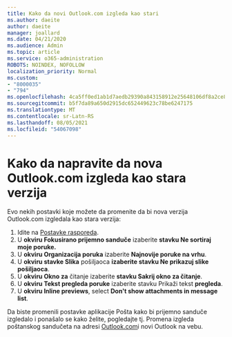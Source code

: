 ```yaml
---
title: Kako da novi Outlook.com izgleda kao stari
ms.author: daeite
author: daeite
manager: joallard
ms.date: 04/21/2020
ms.audience: Admin
ms.topic: article
ms.service: o365-administration
ROBOTS: NOINDEX, NOFOLLOW
localization_priority: Normal
ms.custom:
- "8000035"
- "794"
ms.openlocfilehash: 4ca5ff0ed1ab1d7aedb29390a843158912e25648106df8a2ce88a0b8458d62fa
ms.sourcegitcommit: b5f7da89a650d2915dc652449623c78be6247175
ms.translationtype: MT
ms.contentlocale: sr-Latn-RS
ms.lasthandoff: 08/05/2021
ms.locfileid: "54067098"
---
```

# <a name="how-to-make-the-new-outlookcom-look-like-the-old-version"></a>Kako da napravite da nova Outlook.com izgleda kao stara verzija

Evo nekih postavki koje možete da promenite da bi nova verzija Outlook.com izgledala kao stara verzija:

1. Idite na [Postavke rasporeda](https://outlook.live.com/mail/options/mail/layout).
1. U **okviru Fokusirano prijemno sanduče** izaberite **stavku Ne sortiraj moje poruke.**
1. U **okviru Organizacija poruka** izaberite **Najnovije poruke na vrhu**.
1. U **okviru stavke Slika** pošiljaoca **izaberite stavku Ne prikazuj slike pošiljaoca**.
1. U **okviru Okno za** čitanje izaberite **stavku Sakrij okno za čitanje**.
1. U **okviru Tekst pregleda poruke** izaberite stavku Prikaži tekst **pregleda**.
1. U **okviru Inline previews**, select **Don't show attachments in message list**.

Da biste promenili postavke aplikacije Pošta kako bi prijemno sanduče izgledalo i ponašalo se kako želite, pogledajte tj. Promena izgleda poštanskog sandučeta na adresi [Outlook.com](https://support.office.com/article/b41c2ecb-f23c-42b3-b7f8-659646d5e58c?wt.mc_id=Office_Outlook_com_Alchemy)i novi Outlook na vebu.